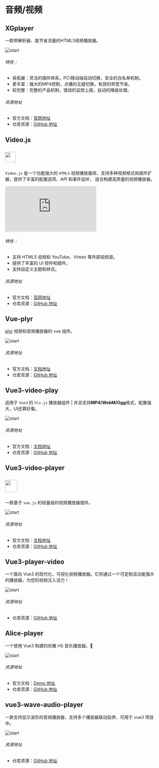 # 音频/视频

## XGplayer

一款带解析器、能节省流量的HTML5视频播放器。

![start](https://img.shields.io/github/stars/bytedance/xgplayer?style=social)

###### 特性：

- 易拓展：灵活的插件体系，PC\移动端自动切换，安全的白名单机制。
- 更丰富：强大的MP4控制，点播的无缝切换，有效的带宽节省。
- 较完整：完整的产品机制，错误的监控上报，自动的降级处理。

###### 资源地址

- 官方文档：[官网地址](http://v2.h5player.bytedance.com/)
- 仓库资源：[GitHub 地址](https://github.com/bytedance/xgplayer)

## Video.js

<img src="https://videojs.com/static/42d8f872f22e8519211292ea3ede0aa1/logo-black.svg" style="height: 35px;margin: 10px 0;" >

`Video.js` 是一个功能强大的 `HTML5` 视频播放器库，支持多种视频格式和插件扩展，提供了丰富的配置选项、API 和事件监听，
适合构建高质量的视频播放器。

![start](https://img.shields.io/github/stars/videojs/video.js?style=social)

###### 特性：

- 支持 HTML5 视频和 YouTube、Vimeo 等外部视频源。
- 提供了丰富的 UI 控件和插件。
- 支持自定义主题和样式。

###### 资源地址

- 官方文档：[官网地址](https://videojs.com/)
- 仓库资源：[GitHub 地址](https://github.com/videojs/video.js)


## Vue-plyr

[plyr](https://github.com/sampotts/plyr) 视频和音频播放器的 vue 组件。

![start](https://img.shields.io/github/stars/redxtech/vue-plyr?style=social)

###### 资源地址

- 官方文档：[文档地址](https://github.com/redxtech/vue-plyr#readme)
- 仓库资源：[GitHub 地址](https://github.com/redxtech/vue-plyr)

## Vue3-video-play

适用于 `Vue3` 的 `hls.js` 播放器组件 | 并且支持**MP4/WebM/Ogg**格式，配置强大，UI还算好看。

![start](https://img.shields.io/github/stars/xdlumia/vue3-video-play?style=social)

###### 资源地址

- 官方文档：[文档地址](https://xdlumia.github.io/)
- 仓库资源：[GitHub 地址](https://github.com/xdlumia/vue3-video-play)

## Vue3-video-player

<img src="https://img1.wxzxzj.com/vue-core-video-player-logo@2x.png" style="width: 40px;margin: 10px 0" >

一款基于 `vue.js` 的轻量级的视频播放器插件。

![start](https://img.shields.io/github/stars/core-player/vue-core-video-player?style=social)

###### 资源地址

- 官方文档：[文档地址](https://core-player.github.io/vue-core-video-player/zh/)
- 仓库资源：[GitHub 地址](https://github.com/core-player/vue-core-video-player)

## Vue3-player-video

一个面向 Vue3 的现代化、可视化视频播放器。它将通过一个可定制且功能强大的播放器，为您的视频注入活力！

![start](https://img.shields.io/github/stars/enzostvs/vue3-player-video?style=social)

###### 资源地址

- 仓库资源：[GitHub 地址](https://github.com/enzostvs/vue3-player-video)

## Alice-player

一个使用 Vue3 构建的优雅 H5 音乐播放器。🍉

![start](https://img.shields.io/github/stars/mashirozx/alice-player?style=social)

###### 资源地址

- 官方文档：[Demo 地址](https://player.2heng.xin/)
- 仓库资源：[GitHub 地址](https://github.com/mashirozx/alice-player)


## vue3-wave-audio-player

一款支持显示波形的音频播放器，支持多个播放器联动启停，可用于 vue3 项目中。

![start](https://img.shields.io/github/stars/marifuli/vue3-wave-audio-player?style=social)

###### 资源地址
- 仓库资源：[GitHub 地址](https://github.com/marifuli/vue3-wave-audio-player)
